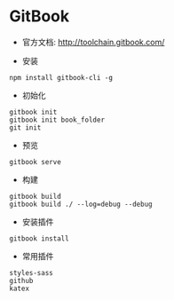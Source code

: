 # GitBook

- 官方文档: http://toolchain.gitbook.com/

- 安装
```
npm install gitbook-cli -g
```

- 初始化
```
gitbook init
gitbook init book_folder
git init
```

- 预览
```
gitbook serve
```

- 构建
```
gitbook build
gitbook build ./ --log=debug --debug
```

- 安装插件
```
gitbook install
```

- 常用插件
```
styles-sass
github
katex
```
